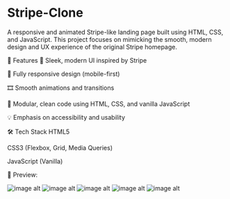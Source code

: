 # Stripe-Clone
A responsive and animated Stripe-like landing page built using HTML, CSS, and JavaScript. This project focuses on mimicking the smooth, modern design and UX experience of the original Stripe homepage.

🚀 Features
🎨 Sleek, modern UI inspired by Stripe

📱 Fully responsive design (mobile-first)

🎞️ Smooth animations and transitions

🧩 Modular, clean code using HTML, CSS, and vanilla JavaScript

💡 Emphasis on accessibility and usability

🛠️ Tech Stack
HTML5

CSS3 (Flexbox, Grid, Media Queries)

JavaScript (Vanilla)

📸 Preview:

![image alt]([image_url](https://github.com/kanchan-nath/Stripe-Clone/blob/main/Screenshot%202025-05-26%20175713.png?raw=true))
![image alt]([image_url](https://github.com/kanchan-nath/Stripe-Clone/blob/main/Screenshot%202025-05-26%20175726.png?raw=true))
![image alt]([image_url](https://github.com/kanchan-nath/Stripe-Clone/blob/main/Screenshot%202025-05-26%20175744.png?raw=true))
![image alt]([image_url](https://github.com/kanchan-nath/Stripe-Clone/blob/main/Screenshot%202025-05-26%20175808.png?raw=true))
![image alt]([image_url](https://github.com/kanchan-nath/Stripe-Clone/blob/main/Screenshot%202025-05-26%20175822.png?raw=true))
